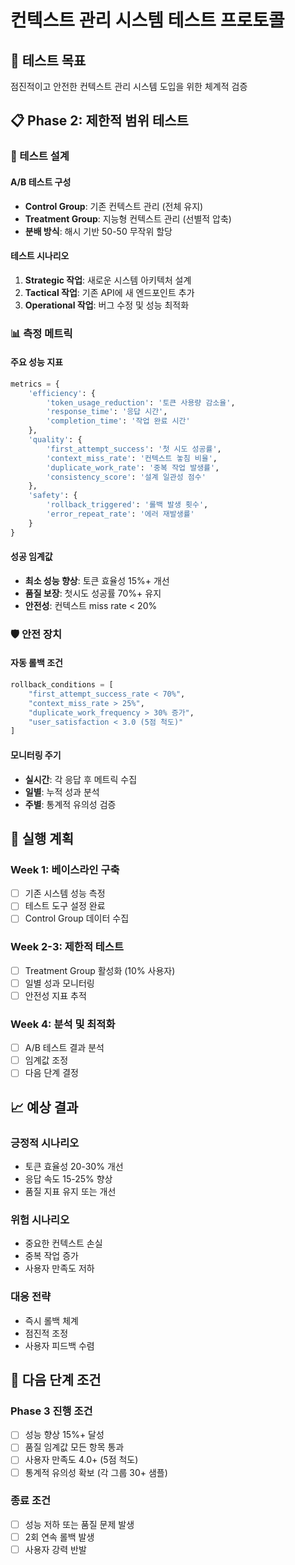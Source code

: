 <!--
@meta
id: document_20250905_1110_test_protocol
type: document
scope: operational
status: archived
created: 2025-09-05
updated: 2025-09-05
tags: 05-validation, protocol, claude-dev-kit-v10, projects, test_protocol.md
related: 
-->

# 컨텍스트 관리 시스템 테스트 프로토콜

## 🎯 테스트 목표
점진적이고 안전한 컨텍스트 관리 시스템 도입을 위한 체계적 검증

## 📋 Phase 2: 제한적 범위 테스트

### 🔬 테스트 설계

#### **A/B 테스트 구성**
- **Control Group**: 기존 컨텍스트 관리 (전체 유지)
- **Treatment Group**: 지능형 컨텍스트 관리 (선별적 압축)
- **분배 방식**: 해시 기반 50-50 무작위 할당

#### **테스트 시나리오**
1. **Strategic 작업**: 새로운 시스템 아키텍처 설계
2. **Tactical 작업**: 기존 API에 새 엔드포인트 추가
3. **Operational 작업**: 버그 수정 및 성능 최적화

### 📊 측정 메트릭

#### **주요 성능 지표**
```python
metrics = {
    'efficiency': {
        'token_usage_reduction': '토큰 사용량 감소율',
        'response_time': '응답 시간',
        'completion_time': '작업 완료 시간'
    },
    'quality': {
        'first_attempt_success': '첫 시도 성공률',
        'context_miss_rate': '컨텍스트 놓침 비율',
        'duplicate_work_rate': '중복 작업 발생률',
        'consistency_score': '설계 일관성 점수'
    },
    'safety': {
        'rollback_triggered': '롤백 발생 횟수',
        'error_repeat_rate': '에러 재발생률'
    }
}
```

#### **성공 임계값**
- **최소 성능 향상**: 토큰 효율성 15%+ 개선
- **품질 보장**: 첫시도 성공률 70%+ 유지
- **안전성**: 컨텍스트 miss rate < 20%

### 🛡️ 안전 장치

#### **자동 롤백 조건**
```python
rollback_conditions = [
    "first_attempt_success_rate < 70%",
    "context_miss_rate > 25%",
    "duplicate_work_frequency > 30% 증가",
    "user_satisfaction < 3.0 (5점 척도)"
]
```

#### **모니터링 주기**
- **실시간**: 각 응답 후 메트릭 수집
- **일별**: 누적 성과 분석 
- **주별**: 통계적 유의성 검증

## 🚀 실행 계획

### Week 1: 베이스라인 구축
- [ ] 기존 시스템 성능 측정
- [ ] 테스트 도구 설정 완료
- [ ] Control Group 데이터 수집

### Week 2-3: 제한적 테스트
- [ ] Treatment Group 활성화 (10% 사용자)
- [ ] 일별 성과 모니터링
- [ ] 안전성 지표 추적

### Week 4: 분석 및 최적화
- [ ] A/B 테스트 결과 분석
- [ ] 임계값 조정
- [ ] 다음 단계 결정

## 📈 예상 결과

### 긍정적 시나리오
- 토큰 효율성 20-30% 개선
- 응답 속도 15-25% 향상
- 품질 지표 유지 또는 개선

### 위험 시나리오
- 중요한 컨텍스트 손실
- 중복 작업 증가
- 사용자 만족도 저하

### 대응 전략
- 즉시 롤백 체계
- 점진적 조정
- 사용자 피드백 수렴

## 🎯 다음 단계 조건

### Phase 3 진행 조건
- [ ] 성능 향상 15%+ 달성
- [ ] 품질 임계값 모든 항목 통과
- [ ] 사용자 만족도 4.0+ (5점 척도)
- [ ] 통계적 유의성 확보 (각 그룹 30+ 샘플)

### 종료 조건
- [ ] 성능 저하 또는 품질 문제 발생
- [ ] 2회 연속 롤백 발생
- [ ] 사용자 강력 반발